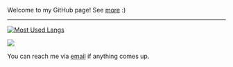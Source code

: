 Welcome to my GitHub page! See [more](https://yx1441.github.io) :)

---

[![Most Used Langs](https://github-readme-stats.vercel.app/api/top-langs/?username=yx1441&langs_count=8&count_private=true)](https://github.com/anuraghazra/github-readme-stats)

![](https://raw.githubusercontent.com/yx1441/stats/master/generated/languages.svg)

You can reach me via [email](mailto:yao.xu@nyu.edu?subject=GitHub) if anything comes up.
